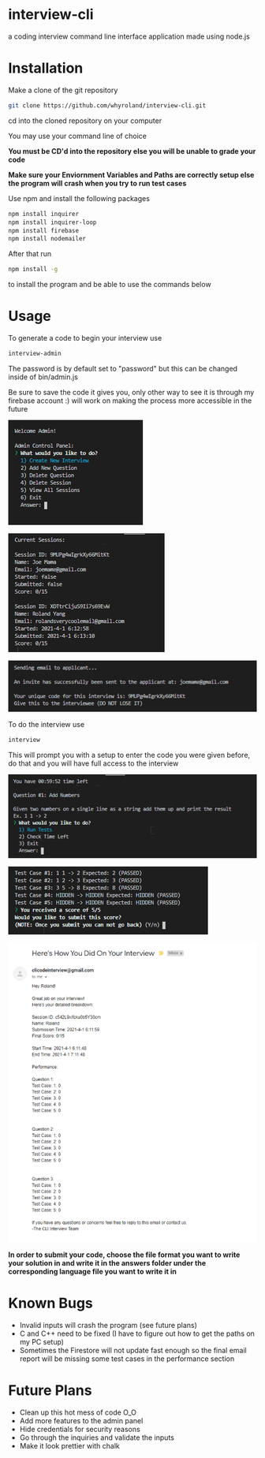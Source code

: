 # interview-cli
a coding interview command line interface application made using node.js

# Installation

Make a clone of the git repository

```bash
git clone https://github.com/whyroland/interview-cli.git
```

cd into the cloned repository on your computer

You may use your command line of choice

**You must be CD'd into the repository else you will be unable to grade your code**

**Make sure your Enviornment Variables and Paths are correctly setup else the program will crash when you try to run test cases**

Use npm and install the following packages
```bash
npm install inquirer
npm install inquirer-loop
npm install firebase
npm install nodemailer
```

After that run

```bash
npm install -g
```

to install the program and be able to use the commands below

# Usage
To generate a code to begin your interview use
```bash
interview-admin
```
The password is by default set to "password" but this can be changed inside of bin/admin.js

Be sure to save the code it gives you, only other way to see it is through my firebase account :) will work on making the process more accessible in the future

![adminpanel1](img/admincontrolpanel2.png)

![viewsessions](img/currentsessions.png)

![sendinterview](img/sendinterview.png)

To do the interview use
```bash
interview
```

This will prompt you with a setup to enter the code you were given before, do that and you will have full access to the interview

![prompt1](img/prompt1.png)

![testspassed1](img/testspassed1.png)

![email](img/sampleemail.png)

**In order to submit your code, choose the file format you want to write your solution in and write it in the answers folder under the corresponding language file you want to write it in**

# Known Bugs

- Invalid inputs will crash the program (see future plans)
- C and C++ need to be fixed (I have to figure out how to get the paths on my PC setup)
- Sometimes the Firestore will not update fast enough so the final email report will be missing some test cases in the performance section

# Future Plans

- Clean up this hot mess of code O_O
- Add more features to the admin panel
- Hide credentials for security reasons
- Go through the inquiries and validate the inputs
- Make it look prettier with chalk
